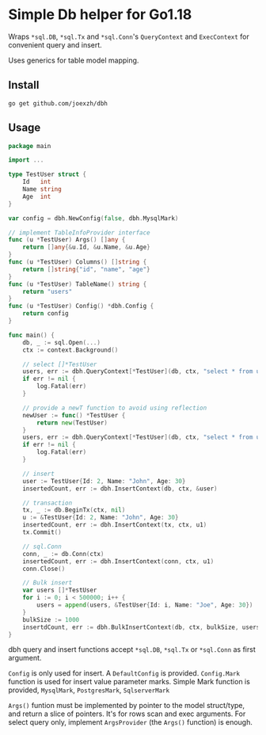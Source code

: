 # Simple Db helper for Go1.18

Wraps `*sql.DB`, `*sql.Tx` and `*sql.Conn`'s `QueryContext` and `ExecContext` for convenient query and insert.

Uses generics for table model mapping.

## Install

`go get github.com/joexzh/dbh`

## Usage

```go
package main

import ...

type TestUser struct {
    Id   int
    Name string
    Age  int
}

var config = dbh.NewConfig(false, dbh.MysqlMark)

// implement TableInfoProvider interface
func (u *TestUser) Args() []any {
    return []any{&u.Id, &u.Name, &u.Age}
}
func (u *TestUser) Columns() []string {
    return []string{"id", "name", "age"}
}
func (u *TestUser) TableName() string {
    return "users"
}
func (u *TestUser) Config() *dbh.Config {
    return config
}

func main() {
    db, _ := sql.Open(...)
    ctx := context.Background()

    // select []*TestUser
    users, err := dbh.QueryContext[*TestUser](db, ctx, "select * from users where name=? and age=?", nil, "John", 30)
    if err != nil {
        log.Fatal(err)
    }

    // provide a newT function to avoid using reflection
    newUser := func() *TestUser {
        return new(TestUser)
    }
    users, err := dbh.QueryContext[*TestUser](db, ctx, "select * from users where name=? and age=?", newUser, "John", 30)
    if err != nil {
        log.Fatal(err)
    }

    // insert
    user := TestUser{Id: 2, Name: "John", Age: 30}
    insertedCount, err := dbh.InsertContext(db, ctx, &user)

    // transaction
    tx, _ := db.BeginTx(ctx, nil)
    u := &TestUser{Id: 2, Name: "John", Age: 30}
    insertedCount, err := dbh.InsertContext(tx, ctx, u1)
    tx.Commit()

    // sql.Conn
    conn, _ := db.Conn(ctx)
    insertedCount, err := dbh.InsertContext(conn, ctx, u1)
    conn.Close()

    // Bulk insert
    var users []*TestUser
    for i := 0; i < 500000; i++ {
        users = append(users, &TestUser{Id: i, Name: "Joe", Age: 30})
    }
    bulkSize := 1000
    insertdCount, err := dbh.BulkInsertContext(db, ctx, bulkSize, users...)
}
```

dbh query and insert functions accept `*sql.DB`, `*sql.Tx` or `*sql.Conn` as first argument.

`Config` is only used for insert. A `DefaultConfig` is provided. `Config.Mark` function is used for insert value parameter marks.
Simple Mark function is provided, `MysqlMark`, `PostgresMark`, `SqlserverMark`

`Args()` funtion must be implemented by pointer to the model struct/type, and return a slice of pointers. It's for rows scan and exec arguments.
For select query only, implement `ArgsProvider` (the `Args()` function) is enough.
